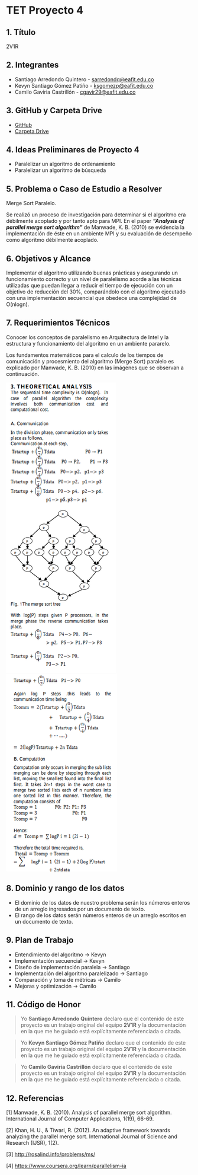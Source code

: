 # TET Proyecto 4

## 1. Título

2V1R

## 2. Integrantes

- Santiago Arredondo Quintero - sarredondq@eafit.edu.co
- Kevyn Santiago Gómez Patiño - ksgomezp@eafit.edu.co
- Camilo Gaviria Castrillón - cgavir29@eafit.edu.co

## 3. GitHub y Carpeta Drive

- [GitHub](https://github.com/cgavir29/TET-Proyecto-4)
- [Carpeta Drive](https://drive.google.com/drive/folders/1piiqewvpliQUFRVZYRBsc58DWFiEK1KA?usp=sharing)

## 4. Ideas Preliminares de Proyecto 4

- Paralelizar un algoritmo de ordenamiento
- Paralelizar un algoritmo de búsqueda

## 5. Problema o Caso de Estudio a Resolver

Merge Sort Paralelo.

Se realizó un proceso de investigación para determinar si el algoritmo era débilmente acoplado y por tanto apto para MPI. En el paper _**"Analysis of parallel merge sort algorithm"**_ de Manwade, K. B. (2010) se evidencia la implementación de éste en un ambiente MPI y su evaluación de desempeño como algoritmo débilmente acoplado.

## 6. Objetivos y Alcance

Implementar el algoritmo utilizando buenas prácticas y asegurando un funcionamiento correcto y un nivel de paralelismo acorde a las técnicas utilizadas que puedan llegar a reducir el tiempo de ejecución con un objetivo de reducción del 30%, comparándolo con el algoritmo ejecutado con una implementación secuencial que obedece una complejidad de O(nlogn).

## 7. Requerimientos Técnicos

Conocer los conceptos de paralelismo en Arquitectura de Intel y la estructura y funcionamiento del algoritmo en un ambiente pararelo.

Los fundamentos matemáticos para el calculo de los tiempos de comunicación y procesmiento del algoritmo (Merge Sort) paralelo es explicado por Manwade, K. B. (2010) en las imágenes que se observan a continuación.

![paper1](images/paper1.png)  
![paper2](images/paper2.png)

## 8. Dominio y rango de los datos

- El dominio de los datos de nuestro problema serán los números enteros de un arreglo ingresados por un documento de texto.
- El rango de los datos serán números enteros de un arreglo escritos en un documento de texto.

## 9. Plan de Trabajo

- Entendimiento del algoritmo -> Kevyn
- Implementación secuencial -> Kevyn
- Diseño de implementación paralela -> Santiago
- Implementación del algoritmo paralelizado -> Santiago
- Comparación y toma de métricas -> Camilo
- Mejoras y optimización -> Camilo

## 11. Código de Honor

> Yo **Santiago Arredondo Quintero** declaro que el contenido de este proyecto es un trabajo original del equipo **2V1R** y la documentación en la que me he guiado está explícitamente referenciada o citada.

> Yo **Kevyn Santiago Gómez Patiño** declaro que el contenido de este proyecto es un trabajo original del equipo **2V1R** y la documentación en la que me he guiado está explícitamente referenciada o citada.

> Yo **Camilo Gaviria Castrillón** declaro que el contenido de este proyecto es un trabajo original del equipo **2V1R** y la documentación en la que me he guiado está explícitamente referenciada o citada.

## 12. Referencias

[1] Manwade, K. B. (2010). Analysis of parallel merge sort algorithm. International Journal of Computer Applications, 1(19), 66-69.

[2] Khan, H. U., & Tiwari, R. (2012). An adaptive framework towards analyzing the parallel merge sort. International Journal of Science and Research (IJSR), 1(2).

[3] http://rosalind.info/problems/ms/

[4] https://www.coursera.org/learn/parallelism-ia
